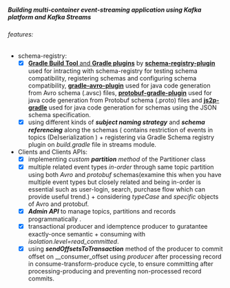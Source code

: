 ##### Building multi-container event-streaming application using Kafka platform and Kafka Streams

###### features:
- schema-registry:
    - [x] [**Gradle Build Tool** and **Gradle plugins**](https://gradle.org) by [**schema-registry-plugin**](https://github.com/ImFlog/schema-registry-plugin) used for intracting with schema-registry for testing schema compatibility, registering schemas and configuring schema compatibility, [**gradle-avro-plugin**](https://github.com/davidmc24/gradle-avro-plugin) used for java code generation from Avro schema (.avsc) files, [**protobuf-gradle-plugin**](https://github.com/google/protobuf-gradle-plugin) used for java code generation from Protobuf schema (.proto) files and [**js2p-gradle**](https://github.com/eirnym/js2p-gradle) used for java code generation for schemas using the JSON schema specification.
    - [x] using different kinds of ***subject naming strategy*** and ***schema referencing*** along the schemas ( contains restriction of events in topics (De)serialization ) + registering via Gradle Schema registry plugin on *build.gradle* file in streams module.
- Clients and Clients APIs:
    - [x] implementing *custom **partition** method* of the Partitioner class 
    - [x] multiple related event types *in-order* through same topic partition using both *Avro* and *protobuf* schemas(examine this when you have multiple event types but closely related and being in-order is essential such as user-login, search, purchase flow which can provide useful trend.) + considering *typeCase* and *specific* objects of Avro and protobuf.
    - [x] ***Admin API*** to manage topics, partitions and records programmatically .
    - [x] transactional producer and idemptence producer to guratantee exactly-once semantic + consuming with *isolation.level=read_committed*.
    - [x] using ***sendOffsetsToTransaction*** method of the producer to commit offset on __consumer_offset using *producer* after processing record in consume-transform-produce cycle, to ensure committing after processing-producing and preventing non-processed record commits.